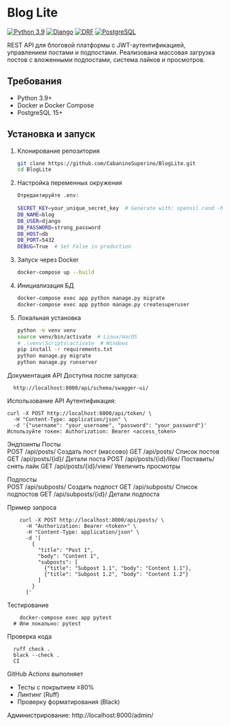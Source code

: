 # Blog Lite

[![Python 3.9](https://img.shields.io/badge/python-3.9-blue)](https://www.python.org/)
[![Django](https://img.shields.io/badge/Django-5.2-brightgreen)](https://www.djangoproject.com/)
[![DRF](https://img.shields.io/badge/Django_REST-3.14-green)](https://www.django-rest-framework.org/)
[![PostgreSQL](https://img.shields.io/badge/PostgreSQL-15-blue)](https://www.postgresql.org/)

REST API для блоговой платформы с JWT-аутентификацией, управлением постами и подпостами. Реализована массовая загрузка постов с вложенными подпостами, система лайков и просмотров.

## Требования
- Python 3.9+
- Docker и Docker Compose
- PostgreSQL 15+

## Установка и запуск

1. Клонирование репозитория
    ```bash
   git clone https://github.com/CabaninoSuperino/BlogLite.git
    cd BlogLite
    
3. Настройка переменных окружения
    ```bash
    Отредактируйте .env:
      
    SECRET_KEY=your_unique_secret_key  # Generate with: openssl rand -hex 32
    DB_NAME=blog
    DB_USER=django
    DB_PASSWORD=strong_password
    DB_HOST=db
    DB_PORT=5432
    DEBUG=True  # Set False in production


4. Запуск через Docker
    ```bash
    docker-compose up --build
    
5. Инициализация БД
    ```bash
    docker-compose exec app python manage.py migrate
    docker-compose exec app python manage.py createsuperuser
    
6. Локальная установка
    ```bash
    python -m venv venv
    source venv/bin/activate  # Linux/macOS
    # .\venv\Scripts\activate  # Windows
    pip install -r requirements.txt
    python manage.py migrate
    python manage.py runserver
    
  Документация API
  Доступна после запуска:
  
      http://localhost:8000/api/schema/swagger-ui/

Использование API
Аутентификация:

    curl -X POST http://localhost:8000/api/token/ \
      -H "Content-Type: application/json" \
      -d '{"username": "your_username", "password": "your_password"}'
    Используйте токен: Authorization: Bearer <access_token>

Эндпоинты
Посты	
POST	/api/posts/	Создать пост (массово)
GET	/api/posts/	Список постов
GET	/api/posts/{id}/	Детали поста
POST	/api/posts/{id}/like/	Поставить/снять лайк
GET	/api/posts/{id}/view/	Увеличить просмотры

Подпосты	
POST	/api/subposts/	Создать подпост
GET	/api/subposts/	Список подпостов
GET	/api/subposts/{id}/	Детали подпоста

Пример запроса

        curl -X POST http://localhost:8000/api/posts/ \
          -H "Authorization: Bearer <token>" \
          -H "Content-Type: application/json" \
          -d '[
            {
              "title": "Post 1",
              "body": "Content 1",
              "subposts": [
                {"title": "Subpost 1.1", "body": "Content 1.1"},
                {"title": "Subpost 1.2", "body": "Content 1.2"}
              ]
            }
          ]'

        
Тестирование

        docker-compose exec app pytest
      # Или локально: pytest
      
Проверка кода

      ruff check .
      black --check .
      CI

GitHub Actions выполняет
- Тесты с покрытием ≥80%
- Линтинг (Ruff)
- Проверку форматирования (Black)


Администрирование:
  http://localhost:8000/admin/



